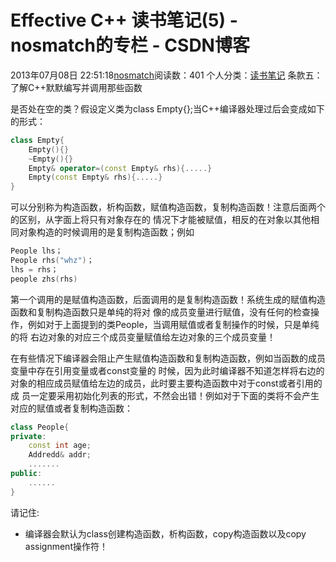 # Effective C++ 读书笔记(5) - nosmatch的专栏 - CSDN博客
2013年07月08日 22:51:18[nosmatch](https://me.csdn.net/HDUTigerkin)阅读数：401
个人分类：[读书笔记](https://blog.csdn.net/HDUTigerkin/article/category/1432055)
条款五：了解C++默默编写并调用那些函数
> 
是否处在空的类？假设定义类为class Empty{};当C++编译器处理过后会变成如下的形式：
```cpp
class Empty{
	Empty(){}
	~Empty(){}
	Empty& operator=(const Empty& rhs){.....}
	Empty(const Empty& rhs){.....}
}
```
可以分别称为构造函数，析构函数，赋值构造函数，复制构造函数！注意后面两个的区别，从字面上将只有对象存在的
情况下才能被赋值，相反的在对象以其他相同对象构造的时候调用的是复制构造函数；例如
> 
```cpp
People lhs；
People rhs("whz")；
lhs = rhs；
people zhs(rhs)
```
第一个调用的是赋值构造函数，后面调用的是复制构造函数！系统生成的赋值构造函数和复制构造函数只是单纯的将对
像的成员变量进行赋值，没有任何的检查操作，例如对于上面提到的类People，当调用赋值或者复制操作的时候，只是单纯的将
右边对象的对应三个成员变量赋值给左边对象的三个成员变量！
> 
在有些情况下编译器会阻止产生赋值构造函数和复制构造函数，例如当函数的成员变量中存在引用变量或者const变量的
时候，因为此时编译器不知道怎样将右边的对象的相应成员赋值给左边的成员，此时要主要构造函数中对于const或者引用的成
员一定要采用初始化列表的形式，不然会出错！例如对于下面的类将不会产生对应的赋值或者复制构造函数：
> 
```cpp
class People{
private:
    const int age;
    Addredd& addr; 
    .......
public:
    ......
}
```
请记住:
- 编译器会默认为class创建构造函数，析构函数，copy构造函数以及copy assignment操作符！
